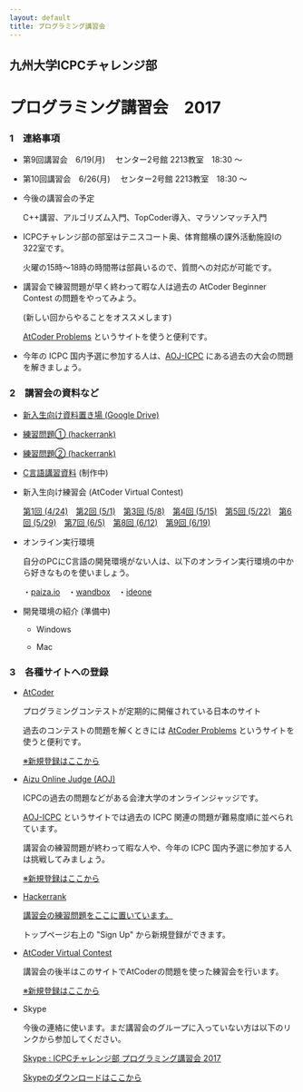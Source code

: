 ```yaml
---
layout: default
title: プログラミング講習会
---
```


## 九州大学ICPCチャレンジ部　
# プログラミング講習会　2017

### 1　連絡事項

- 第9回講習会　6/19(月)　 センター2号館 2213教室　18:30 〜

- 第10回講習会　6/26(月)　 センター2号館 2213教室　18:30 〜

- 今後の講習会の予定

    C++講習、アルゴリズム入門、TopCoder導入、マラソンマッチ入門
 
- ICPCチャレンジ部の部室はテニスコート奥、体育館横の課外活動施設Ⅰの322室です。

    火曜の15時〜18時の時間帯は部員いるので、質問への対応が可能です。

- 講習会で練習問題が早く終わって暇な人は過去の AtCoder Beginner Contest の問題をやってみよう。

    (新しい回からやることをオススメします)

    [AtCoder Problems](http://kenkoooo.com/atcoder/?name=&rivals=&kind=index) というサイトを使うと便利です。

- 今年の ICPC 国内予選に参加する人は、[AOJ-ICPC](http://aoj-icpc.ichyo.jp/) にある過去の大会の問題を解きましょう。


    
### 2　講習会の資料など

- [新入生向け資料置き場 (Google Drive)](https://drive.google.com/open?id=0B9of6y9tKcUzODYwM2dVNC1iRnc)

- [練習問題① (hackerrank)](<https://www.hackerrank.com/c-lecture>)

- [練習問題② (hackerrank)](https://www.hackerrank.com/icpc2017lecture)

- [C言語講習資料](https://treeone79.github.io/lecture-c/) (制作中)

- 新入生向け練習会 (AtCoder Virtual Contest)
 
    [第1回 (4/24)](https://not-522.appspot.com/contest/5759258180190208)　[第2回 (5/1)](https://not-522.appspot.com/contest/6403267588259840)　[第3回 (5/8)](https://not-522.appspot.com/contest/6510628281778176)　[第4回 (5/15)](https://not-522.appspot.com/contest/5750495842926592)　[第5回 (5/22)](https://not-522.appspot.com/contest/5691286564634624)　[第6回 (5/29)](https://not-522.appspot.com/contest/5178580145274880)　[第7回 (6/5)](https://not-522.appspot.com/contest/5666380049285120)　[第8回 (6/12)](https://not-522.appspot.com/contest/5191444914503680)　[第9回 (6/19)](https://not-522.appspot.com/contest/5465527044538368)


- オンライン実行環境

    自分のPCにC言語の開発環境がない人は、以下のオンライン実行環境の中から好きなものを使いましょう。

    ・[paiza.io](https://paiza.io/projects/new)　・[wandbox](https://wandbox.org/)　・[ideone](https://ideone.com/)

- 開発環境の紹介 (準備中)

    - Windows

    - Mac


### 3　各種サイトへの登録

- [AtCoder](http://atcoder.jp)

    プログラミングコンテストが定期的に開催されている日本のサイト

    過去のコンテストの問題を解くときには [AtCoder Problems](http://kenkoooo.com/atcoder/?name=&rivals=&kind=index) というサイトを使うと便利です。
    
    [※新規登録はここから](<https://practice.contest.atcoder.jp/register>)

- [Aizu Online Judge (AOJ)](http://judge.u-aizu.ac.jp/onlinejudge/index.jsp)

    ICPCの過去の問題などがある会津大学のオンラインジャッジです。

    [AOJ-ICPC](http://aoj-icpc.ichyo.jp/) というサイトでは過去の ICPC 関連の問題が難易度順に並べられています。
    
    講習会の練習問題が終わって暇な人や、今年の ICPC 国内予選に参加する人は挑戦してみましょう。

    [※新規登録はここから](<http://judge.u-aizu.ac.jp/onlinejudge/register.jsp>)


- [Hackerrank](https://www.hackerrank.com/dashboard)

    [講習会の練習問題をここに置いています。](<https://www.hackerrank.com/c-lecture>)

    トップページ右上の "Sign Up" から新規登録ができます。

- [AtCoder Virtual Contest](https://not-522.appspot.com/)

    講習会の後半はこのサイトでAtCoderの問題を使った練習会を行います。

    [※新規登録はここから](<https://not-522.appspot.com/register>)

- Skype 

    今後の連絡に使います。まだ講習会のグループに入っていない方は以下のリンクから参加してください。

     [Skype : ICPCチャレンジ部 プログラミング講習会 2017](<https://join.skype.com/z6b3cucjrTlK>)

    [Skypeのダウンロードはここから](https://www.skype.com/ja/download-skype/skype-for-computer/)

